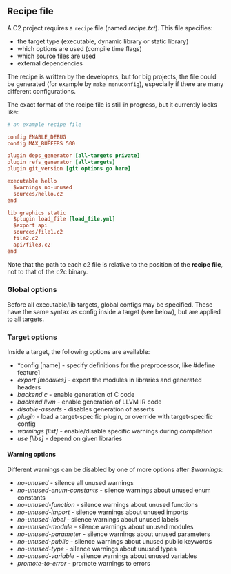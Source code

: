 ## Recipe file

A C2 project requires a `recipe` file (named *recipe.txt*). This file specifies:

* the target type (executable, dynamic library or static library)
* which options are used (compile time flags)
* which source files are used
* external dependencies

The recipe is written by the developers, but for big projects, the file could
be generated (for example by `make menuconfig`), especially if there are many
different configurations.

The exact format of the recipe file is still in progress, but it currently looks like:

```ini
# an example recipe file

config ENABLE_DEBUG
config MAX_BUFFERS 500

plugin deps_generator [all-targets private]
plugin refs_generator [all-targets]
plugin git_version [git options go here]

executable hello
  $warnings no-unused
  sources/hello.c2
end

lib graphics static
  $plugin load_file [load_file.yml]
  $export api
  sources/file1.c2
  file2.c2
  api/file3.c2
end
```
Note that the path to each c2 file is relative to the position of the __recipe file__, not
to that of the c2c binary.

### Global options

Before all executable/lib targets, global configs may be specified. These have
the same syntax as config inside a target (see below), but are applied to all
targets.


### Target options

Inside a target, the following options are available:

 * *config [name] <value> - specify definitions for the preprocessor, like #define feature1
 * *export [modules]* - export the modules in libraries and generated headers
 * *backend c* - enable generation of C code
 * *backend llvm* - enable generation of LLVM IR code
 * *disable-asserts* - disables generation of asserts
 * *plugin* - load a target-specific plugin, or override with target-specific config
 * *warnings [list]* - enable/disable specific warnings during compilation
 * *use [libs]* - depend on given libraries


#### Warning options
Different warnings can be disabled by one of more options after _$warnings_:

 * *no-unused* - silence all unused warnings
 * *no-unused-enum-constants* - silence warnings about unused enum constants
 * *no-unused-function* - silence warnings about unused functions
 * *no-unused-import* - silence warnings about unused imports
 * *no-unused-label* - silence warnings about unused labels
 * *no-unused-module* - silence warnings about unused modules
 * *no-unused-parameter* - silence warnings about unused parameters
 * *no-unused-public* - silence warnings about unused public keywords
 * *no-unused-type* - silence warnings about unused types
 * *no-unused-variable* - silence warnings about unused variables
 * *promote-to-error* - promote  warnings to errors

